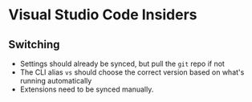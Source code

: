 # Visual Studio Code Insiders

## Switching

- Settings should already be synced, but pull the `git` repo if not
- The CLI alias `vs` should choose the correct version based on what's running automatically
- Extensions need to be synced manually.